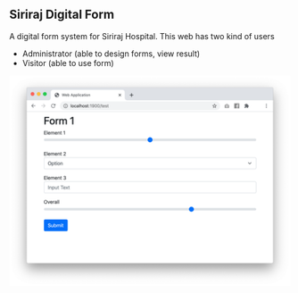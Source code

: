 ## Siriraj Digital Form

A digital form system for Siriraj Hospital.
This web has two kind of users
- Administrator (able to design forms, view result)
- Visitor (able to use form)

![](screen.png)
